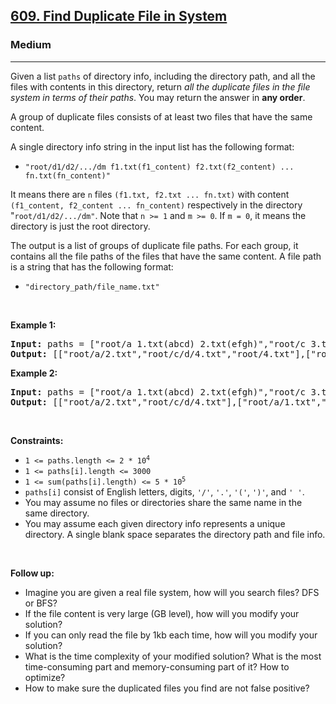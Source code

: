 <h2><a href="https://leetcode.com/problems/find-duplicate-file-in-system/?envType=problem-list-v2&envId=24ma7sot">609. Find Duplicate File in System</a></h2><h3>Medium</h3><hr><p>Given a list <code>paths</code> of directory info, including the directory path, and all the files with contents in this directory, return <em>all the duplicate files in the file system in terms of their paths</em>. You may return the answer in <strong>any order</strong>.</p>

<p>A group of duplicate files consists of at least two files that have the same content.</p>

<p>A single directory info string in the input list has the following format:</p>

<ul>
	<li><code>&quot;root/d1/d2/.../dm f1.txt(f1_content) f2.txt(f2_content) ... fn.txt(fn_content)&quot;</code></li>
</ul>

<p>It means there are <code>n</code> files <code>(f1.txt, f2.txt ... fn.txt)</code> with content <code>(f1_content, f2_content ... fn_content)</code> respectively in the directory &quot;<code>root/d1/d2/.../dm&quot;</code>. Note that <code>n &gt;= 1</code> and <code>m &gt;= 0</code>. If <code>m = 0</code>, it means the directory is just the root directory.</p>

<p>The output is a list of groups of duplicate file paths. For each group, it contains all the file paths of the files that have the same content. A file path is a string that has the following format:</p>

<ul>
	<li><code>&quot;directory_path/file_name.txt&quot;</code></li>
</ul>

<p>&nbsp;</p>
<p><strong class="example">Example 1:</strong></p>
<pre><strong>Input:</strong> paths = ["root/a 1.txt(abcd) 2.txt(efgh)","root/c 3.txt(abcd)","root/c/d 4.txt(efgh)","root 4.txt(efgh)"]
<strong>Output:</strong> [["root/a/2.txt","root/c/d/4.txt","root/4.txt"],["root/a/1.txt","root/c/3.txt"]]
</pre><p><strong class="example">Example 2:</strong></p>
<pre><strong>Input:</strong> paths = ["root/a 1.txt(abcd) 2.txt(efgh)","root/c 3.txt(abcd)","root/c/d 4.txt(efgh)"]
<strong>Output:</strong> [["root/a/2.txt","root/c/d/4.txt"],["root/a/1.txt","root/c/3.txt"]]
</pre>
<p>&nbsp;</p>
<p><strong>Constraints:</strong></p>

<ul>
	<li><code>1 &lt;= paths.length &lt;= 2 * 10<sup>4</sup></code></li>
	<li><code>1 &lt;= paths[i].length &lt;= 3000</code></li>
	<li><code>1 &lt;= sum(paths[i].length) &lt;= 5 * 10<sup>5</sup></code></li>
	<li><code>paths[i]</code> consist of English letters, digits, <code>&#39;/&#39;</code>, <code>&#39;.&#39;</code>, <code>&#39;(&#39;</code>, <code>&#39;)&#39;</code>, and <code>&#39; &#39;</code>.</li>
	<li>You may assume no files or directories share the same name in the same directory.</li>
	<li>You may assume each given directory info represents a unique directory. A single blank space separates the directory path and file info.</li>
</ul>

<p>&nbsp;</p>
<p><strong>Follow up:</strong></p>

<ul>
	<li>Imagine you are given a real file system, how will you search files? DFS or BFS?</li>
	<li>If the file content is very large (GB level), how will you modify your solution?</li>
	<li>If you can only read the file by 1kb each time, how will you modify your solution?</li>
	<li>What is the time complexity of your modified solution? What is the most time-consuming part and memory-consuming part of it? How to optimize?</li>
	<li>How to make sure the duplicated files you find are not false positive?</li>
</ul>
